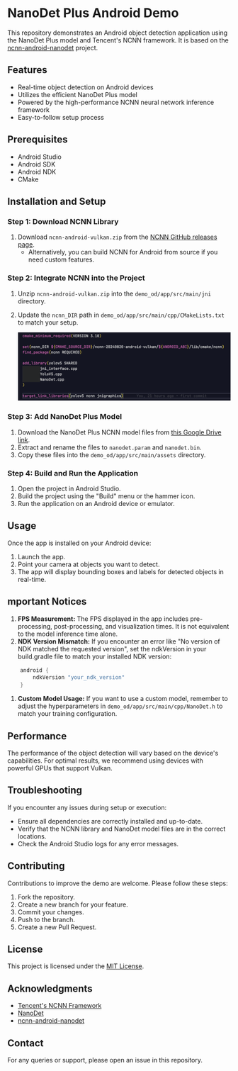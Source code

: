 # NanoDet Plus Android Demo

This repository demonstrates an Android object detection application using the NanoDet Plus model and Tencent's NCNN framework. It is based on the [ncnn-android-nanodet](https://github.com/nihui/ncnn-android-nanodet) project.

## Features

- Real-time object detection on Android devices
- Utilizes the efficient NanoDet Plus model
- Powered by the high-performance NCNN neural network inference framework
- Easy-to-follow setup process

## Prerequisites

- Android Studio
- Android SDK
- Android NDK
- CMake

## Installation and Setup

### Step 1: Download NCNN Library

1. Download `ncnn-android-vulkan.zip` from the [NCNN GitHub releases page](https://github.com/Tencent/ncnn/releases).
   - Alternatively, you can build NCNN for Android from source if you need custom features.

### Step 2: Integrate NCNN into the Project

1. Unzip `ncnn-android-vulkan.zip` into the `demo_od/app/src/main/jni` directory.
2. Update the `ncnn_DIR` path in `demo_od/app/src/main/cpp/CMakeLists.txt` to match your setup.

   ![NCNN Directory Setup](./images/1.png)

### Step 3: Add NanoDet Plus Model

1. Download the NanoDet Plus NCNN model files from [this Google Drive link](https://drive.google.com/file/d/1cuVBJiFKwyq1-l3AwHoP2boTesUQP-6K/view?usp=sharing).
2. Extract and rename the files to `nanodet.param` and `nanodet.bin`.
3. Copy these files into the `demo_od/app/src/main/assets` directory.

### Step 4: Build and Run the Application

1. Open the project in Android Studio.
2. Build the project using the "Build" menu or the hammer icon.
3. Run the application on an Android device or emulator.

## Usage

Once the app is installed on your Android device:

1. Launch the app.
2. Point your camera at objects you want to detect.
3. The app will display bounding boxes and labels for detected objects in real-time.

## mportant Notices

1. **FPS Measurement:** The FPS displayed in the app includes pre-processing, post-processing, and visualization times. It is not equivalent to the model inference time alone.
2. **NDK Version Mismatch:** If you encounter an error like "No version of NDK matched the requested version", set the ndkVersion in your build.gradle file to match your installed NDK version:

```gradle
    android {
        ndkVersion "your_ndk_version"
    }
```

1. **Custom Model Usage:** If you want to use a custom model, remember to adjust the hyperparameters in ```demo_od/app/src/main/cpp/NanoDet.h``` to match your training configuration.

## Performance

The performance of the object detection will vary based on the device's capabilities. For optimal results, we recommend using devices with powerful GPUs that support Vulkan.

## Troubleshooting

If you encounter any issues during setup or execution:

- Ensure all dependencies are correctly installed and up-to-date.
- Verify that the NCNN library and NanoDet model files are in the correct locations.
- Check the Android Studio logs for any error messages.

## Contributing

Contributions to improve the demo are welcome. Please follow these steps:

1. Fork the repository.
2. Create a new branch for your feature.
3. Commit your changes.
4. Push to the branch.
5. Create a new Pull Request.

## License

This project is licensed under the [MIT License](LICENSE).

## Acknowledgments

- [Tencent's NCNN Framework](https://github.com/tencent/ncnn)
- [NanoDet](https://github.com/RangiLyu/nanodet)
- [ncnn-android-nanodet](https://github.com/nihui/ncnn-android-nanodet)

## Contact

For any queries or support, please open an issue in this repository.
